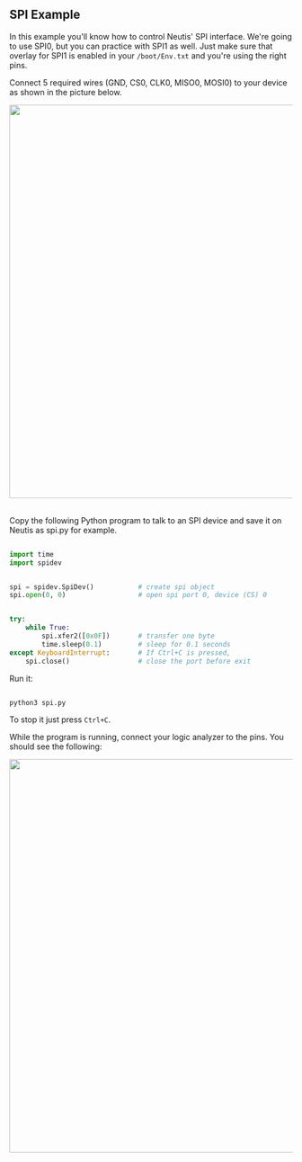 ## SPI Example

In this example you'll know how to control Neutis' SPI interface.
We're going to use SPI0, but you can practice with SPI1 as well.
Just make sure that overlay for SPI1 is enabled in your ```/boot/Env.txt``` and you're using the right pins.

Connect 5 required wires (GND, CS0, CLK0, MISO0, MOSI0) to your device
as shown in the picture below.

<div style="text-align: center;"><img src="../../img/examples/spi_connection.png" style="width: 700px;"></div><br>

Copy the following Python program to talk to an SPI device and
save it on Neutis as spi.py for example.

```python

import time
import spidev


spi = spidev.SpiDev()           # create spi object
spi.open(0, 0)                  # open spi port 0, device (CS) 0


try:
    while True:
        spi.xfer2([0x0F])       # transfer one byte
        time.sleep(0.1)         # sleep for 0.1 seconds
except KeyboardInterrupt:       # If Ctrl+C is pressed,
    spi.close()                 # close the port before exit

```

Run it:

```bash

python3 spi.py

```

To stop it just press ```Ctrl+C```.

While the program is running, connect your logic analyzer to
the pins. You should see the following:

<div style="text-align: center;"><img src="../../img/examples/spi.png" style="width: 700px;"></div><br>